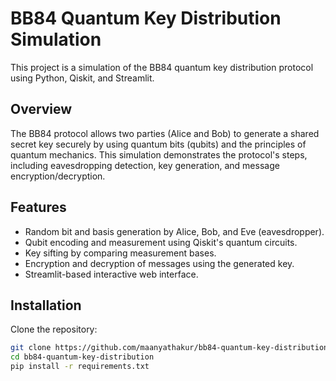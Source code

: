 # BB84 Quantum Key Distribution Simulation

This project is a simulation of the BB84 quantum key distribution protocol using Python, Qiskit, and Streamlit.

## Overview

The BB84 protocol allows two parties (Alice and Bob) to generate a shared secret key securely by using quantum bits (qubits) and the principles of quantum mechanics. This simulation demonstrates the protocol's steps, including eavesdropping detection, key generation, and message encryption/decryption.

## Features

- Random bit and basis generation by Alice, Bob, and Eve (eavesdropper).
- Qubit encoding and measurement using Qiskit's quantum circuits.
- Key sifting by comparing measurement bases.
- Encryption and decryption of messages using the generated key.
- Streamlit-based interactive web interface.

## Installation

Clone the repository:

```bash
git clone https://github.com/maanyathakur/bb84-quantum-key-distribution.git
cd bb84-quantum-key-distribution
pip install -r requirements.txt
